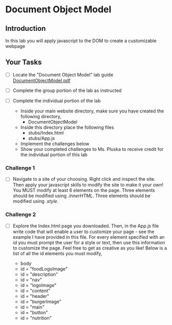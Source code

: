 # Document Object Model

## Introduction
In this lab you will apply javascript to the DOM to create a customizable webpage

## Your Tasks

- [ ] Locate the "Document Object Model" lab guide [DocumentObjectModel.pdf](DocumentObjectModel.pdf)

- [ ] Complete the group portion of the lab as instructed

- [ ] Complete the individual portion of the lab

	* Inside your main website directory, make sure you have created the following directory, 
		- DocumentObjectModel
	* Inside this directory place the following files
		- stubs/Index.html
		- stubs/App.js
	* Implement the challenges below
	* Show your completed challenges to Ms. Pluska to receive credit for the individual portion of this lab

### Challenge 1

- [ ] Navigate to a site of your choosing.  Right click and inspect the site.  Then apply your javascript skills to modify the site to make it your own!  You MUST modify at least 6 elements on the page. Three elements should be modified using _.innerHTML_.  Three elements should be modified using _.style_.

### Challenge 2

- [ ] Explore the Index.html page you downloaded.  Then, in the App.js file write code that will enable a user to customize your page - see the example I have provided in this file.  For every element specified with an _id_ you must prompt the user for a style or text, then use this information to customize the page.  Feel free to get as creative as you like!  Below is a list of all the id elements you must modify, 

	* body
	* id = "foodLogoImage"
	* id = "description"
	* id = "nav"
	* id = "logoImage"
	* id = "content"
	* id = "header"
	* id = "burgerImage"
	* id = "main"
	* id = "button"
	* id = "nutrition"











